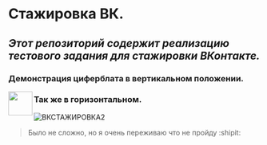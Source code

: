 # **Стажировка ВК.**
## *Этот репозиторий содержит реализацию тестового задания для стажировки ВКонтакте.*
### Демонстрация циферблата в вертикальном положении.

<a href="url"><img src=https://github.com/FreyllaR/smart_clock/assets/91470277/e7907d4e-4d69-45fc-aa83-3cdd26ce361a align="left" height="48" width="48" ></a>

### Так же в горизонтальном.

![ВКСТАЖИРОВКА2](https://github.com/FreyllaR/smart_clock/assets/91470277/93036916-1c45-421c-8af7-47fbfb3813d7)

> Было не сложно, но я очень переживаю что не пройду :shipit:
